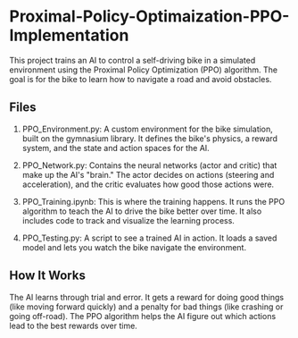 # Proximal-Policy-Optimaization-PPO-Implementation

This project trains an AI to control a self-driving bike in a simulated environment using the Proximal Policy Optimization (PPO) algorithm. The goal is for the bike to learn how to navigate a road and avoid obstacles.
## Files

1. PPO_Environment.py: A custom environment for the bike simulation, built on the gymnasium library. It defines the bike's physics, a reward system, and the state and action spaces for the AI.

2. PPO_Network.py: Contains the neural networks (actor and critic) that make up the AI's "brain." The actor decides on actions (steering and acceleration), and the critic evaluates how good those actions were.

3. PPO_Training.ipynb: This is where the training happens. It runs the PPO algorithm to teach the AI to drive the bike better over time. It also includes code to track and visualize the learning process.

4. PPO_Testing.py: A script to see a trained AI in action. It loads a saved model and lets you watch the bike navigate the environment.

## How It Works

The AI learns through trial and error. It gets a reward for doing good things (like moving forward quickly) and a penalty for bad things (like crashing or going off-road). The PPO algorithm helps the AI figure out which actions lead to the best rewards over time.
